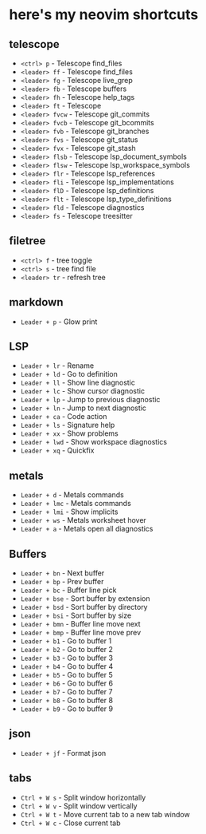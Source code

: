# here's my neovim shortcuts

## telescope
- `<ctrl> p`      - Telescope find_files
- `<leader> ff`   - Telescope find_files
- `<leader> fg`   - Telescope live_grep
- `<leader> fb`   - Telescope buffers
- `<leader> fh`   - Telescope help_tags
- `<leader> ft`   - Telescope
- `<leader> fvcw` - Telescope git_commits
- `<leader> fvcb` - Telescope git_bcommits
- `<leader> fvb`  - Telescope git_branches
- `<leader> fvs`  - Telescope git_status
- `<leader> fvx`  - Telescope git_stash
- `<leader> flsb` - Telescope lsp_document_symbols
- `<leader> flsw` - Telescope lsp_workspace_symbols
- `<leader> flr`  - Telescope lsp_references
- `<leader> fli`  - Telescope lsp_implementations
- `<leader> flD`  - Telescope lsp_definitions
- `<leader> flt`  - Telescope lsp_type_definitions
- `<leader> fld`  - Telescope diagnostics
- `<leader> fs`   - Telescope treesitter

## filetree
- `<ctrl> f` - tree toggle
- `<ctrl> s` - tree find file
- `<leader> tr` - refresh tree

## markdown
- `Leader + p` - Glow print


## LSP
 - `Leader + lr`  - Rename
 - `Leader + ld`  - Go to definition
 - `Leader + ll`  - Show line diagnostic
 - `Leader + lc`  - Show cursor diagnostic
 - `Leader + lp`  - Jump to previous diagnostic
 - `Leader + ln`  - Jump to next diagnostic
 - `Leader + ca`  - Code action
 - `Leader + ls`  - Signature help
 - `Leader + xx`  - Show problems
 - `Leader + lwd` - Show workspace diagnostics
 - `Leader + xq`  - Quickfix

## metals
 - `Leader + d`  - Metals commands
 - `Leader + lmc`  - Metals commands
 - `Leader + lmi`  - Show implicits
 - `Leader + ws` - Metals worksheet hover
 - `Leader + a`  - Metals open all diagnostics


## Buffers
 - `Leader + bn`     - Next buffer
 - `Leader + bp`     - Prev buffer
 - `Leader + bc`     - Buffer line pick
 - `Leader + bse`    - Sort buffer by extension
 - `Leader + bsd`    - Sort buffer by directory
 - `Leader + bsi`    - Sort buffer by size
 - `Leader + bmn`    - Buffer line move next
 - `Leader + bmp`    - Buffer line move prev
 - `Leader + b1`     - Go to buffer 1
 - `Leader + b2`     - Go to buffer 2
 - `Leader + b3`     - Go to buffer 3
 - `Leader + b4`     - Go to buffer 4
 - `Leader + b5`     - Go to buffer 5
 - `Leader + b6`     - Go to buffer 6
 - `Leader + b7`     - Go to buffer 7
 - `Leader + b8`     - Go to buffer 8
 - `Leader + b9`     - Go to buffer 9

## json
- `Leader + jf`     - Format json

## tabs
- `Ctrl + W s`    - Split window horizontally
- `Ctrl + W v`    - Split window vertically
- `Ctrl + W t`    - Move current tab to a new tab window
- `Ctrl + W c`    - Close current tab

